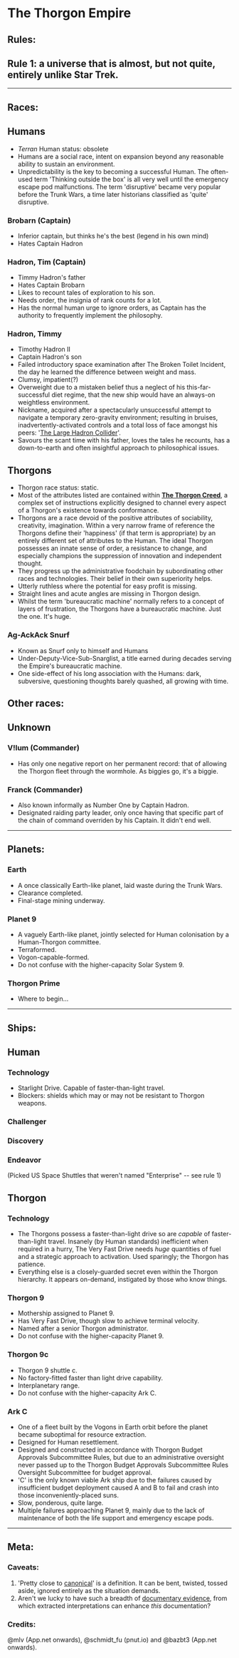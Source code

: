 # The Thorgon Empire

## Rules:

## Rule 1: a universe that is almost, but not quite, entirely unlike Star Trek.

---

## Races:

## Humans
* *Terran* Human status: obsolete
* Humans are a social race, intent on expansion beyond any reasonable ability to sustain an environment.
* Unpredictability is the key to becoming a successful Human. The often-used term 'Thinking outside the box' is all very well until the emergency escape pod malfunctions. The term 'disruptive' became very popular before the Trunk Wars, a time later historians classified as 'quite' disruptive.

### Brobarn (Captain)
* Inferior captain, but thinks he's the best (legend in his own mind)
* Hates Captain Hadron

### Hadron, Tim (Captain)
* Timmy Hadron's father
* Hates Captain Brobarn
* Likes to recount tales of exploration to his son.
* Needs order, the insignia of rank counts for a lot.
* Has the normal human urge to ignore orders, as Captain has the authority to frequently implement the philosophy.

### Hadron, Timmy
* Timothy Hadron II
* Captain Hadron's son
* Failed introductory space examination after The Broken Toilet Incident, the day he learned the difference between weight and mass.
* Clumsy, impatient(?)
* Overweight due to a mistaken belief thus a neglect of his this-far-successful diet regime, that the new ship would have an always-on weightless environment.
* Nickname, acquired after a spectacularly unsuccessful attempt to navigate a temporary zero-gravity environment; resulting in bruises, inadvertently-activated controls and a total loss of face amongst his peers: '[The Large Hadron Collider](http://youtu.be/qQNpucos9wc)'.
* Savours the scant time with his father, loves the tales he recounts, has a down-to-earth and often insightful approach to philosophical issues.

## Thorgons
* Thorgon race status: static.
* Most of the attributes listed are contained within [**The Thorgon Creed**](the_thorgon_creed.md), a complex set of instructions explicitly designed to channel every aspect of a Thorgon's existence towards conformance.
* Thorgons are a race devoid of the positive attributes of sociability, creativity, imagination. Within a very narrow frame of reference the Thorgons define their 'happiness' (if that term is appropriate) by an entirely different set of attributes to the Human. The ideal Thorgon possesses an innate sense of order, a resistance to change, and especially champions the suppression of innovation and independent thought.
* They progress up the administrative foodchain by subordinating other races and technologies. Their belief in their own superiority helps.
* Utterly ruthless where the potential for easy profit is missing.
* Straight lines and acute angles are missing in Thorgon design.
* Whilst the term 'bureaucratic machine' normally refers to a concept of layers of frustration, the Thorgons have a bureaucratic machine. Just the one. It's huge.

### Ag-AckAck Snurf
* Known as Snurf only to himself and Humans
* Under-Deputy-Vice-Sub-Snarglist, a title earned during decades serving the Empire's bureaucratic machine.
* One side-effect of his long association with the Humans: dark, subversive, questioning thoughts barely quashed, all growing with time.

## Other races:

## Unknown
### V!lum (Commander)
* Has only one negative report on her permanent record: that  of allowing the Thorgon fleet through the wormhole. As biggies go, it's a biggie.
### Franck (Commander)
* Also known informally as Number One by Captain Hadron.
* Designated raiding party leader, only once having that specific part of the chain of command overriden by his Captain. It didn't end well.

---

## Planets:

### Earth
* A once classically Earth-like planet, laid waste during the Trunk Wars.
* Clearance completed.
* Final-stage mining underway.

### Planet 9
* A vaguely Earth-like planet, jointly selected for Human colonisation by a Human-Thorgon committee.
* Terraformed.
* Vogon-capable-formed.
* Do not confuse with the higher-capacity Solar System 9.

### Thorgon Prime
* Where to begin…

---

## Ships:

## Human
### Technology
* Starlight Drive. Capable of faster-than-light travel.
* Blockers: shields which may or may not be resistant to Thorgon weapons.
### Challenger
### Discovery
### Endeavor
(Picked US Space Shuttles that weren't named "Enterprise" -- see rule 1)

## Thorgon
### Technology
* The Thorgons possess a faster-than-light drive so are *capable* of faster-than-light travel. Insanely (by Human standards) inefficient when required in a hurry, The Very Fast Drive needs *huge* quantities of fuel and a strategic approach to activation. Used sparingly; the Thorgon has patience.
* Everything else is a closely-guarded secret even within the Thorgon hierarchy. It appears on-demand, instigated by those who know things. 
### Thorgon 9
* Mothership assigned to Planet 9.
* Has Very Fast Drive, though slow to achieve terminal velocity.
* Named after a senior Thorgon administrator.
* Do not confuse with the higher-capacity Planet 9.
### Thorgon 9c
* Thorgon 9 shuttle c.
* No factory-fitted faster than light drive capability.
* Interplanetary range.
* Do not confuse with the higher-capacity Ark C.
### Ark C
* One of a fleet built by the Vogons in Earth orbit before the planet became suboptimal for resource extraction.
* Designed for Human resettlement.
* Designed and constructed in accordance with Thorgon Budget Approvals Subcommittee Rules, but due to an administrative oversight never passed up to the Thorgon Budget Approvals Subcommittee Rules Oversight Subcommittee for budget approval.
* 'C' is the only known viable Ark ship due to the failures caused by insufficient budget deployment caused A and B to fail and crash into those inconveniently-placed suns.
* Slow, ponderous, quite large.
* Multiple failures approaching Planet 9, mainly due to the lack of maintenance of both the life support and emergency escape pods.

---

## Meta:

### Caveats:
1. 'Pretty close to [canonical](http://www.urbandictionary.com/define.php?term=Canon)' is a definition. It can be bent, twisted, tossed aside, ignored entirely as the situation demands.
1. Aren't we lucky to have such a breadth of [documentary evidence,](https://en.m.wikipedia.org/wiki/Science_fiction) from which extracted interpretations can enhance *this* documentation?

### Credits:
@mlv (App.net onwards), @schmidt_fu (pnut.io) and @bazbt3 (App.net onwards).
